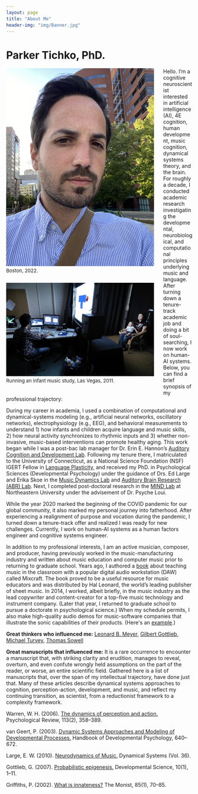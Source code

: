 ```yaml
---
layout: page
title: "About Me"
header-img: "img/Banner.jpg"
---
```

# Parker Tichko, PhD.

<div style="float: left; padding-right: 25px; padding-bottom: 25px">
	<img src="/img/AboutMe_pic_2.jpg" width="400" alt="Parker Tichko" onclick="_gaq.push(['_trackEvent', 'IMGs', 'Image', 'Ironman']);" />
	<figcaption>
                <font size="2">Boston, 2022.</font>
    </figcaption>
</div>

<div style="float: left; padding-right: 25px; padding-bottom: 25px">
	<img src="/img/AboutMe2.jpg" width="400" alt="Parker Tichko" onclick="_gaq.push(['_trackEvent', 'IMGs', 'Image', 'Ironman']);" />
	<figcaption>
                <font size="2">Running an infant music study, Las Vegas, 2011.</font>
    </figcaption>
</div>

Hello. I’m a cognitive neuroscientist interested in artificial intelligence (AI), 4E cognition, human development, music cognition, dynamical systems theory, and the brain. For roughly a decade, I conducted academic research investigating the developmental, neurobiological, and computational principles underlying music and language. After turning down a tenure-track academic job and doing a bit of soul-searching, I now work on human-AI systems. Below, you can find a brief synopsis of my professional trajectory:

During my career in academia, I used a combination of computational and dynamical-systems modeling (e.g., artificial neural networks, oscillatory networks), electrophysiology (e.g., EEG), and behavioral measurements to understand 1) how infants and children acquire language and music skills, 2) how neural activity synchronizes to rhythmic inputs and 3) whether non-invasive, music-based interventions can promote healthy aging. This work began while I was a post-bac lab manager for Dr. Erin E. Hannon’s [Auditory Cognition and Development Lab](https://www.ehannon.faculty.unlv.edu//Home.html).
Following my tenure there, I matriculated to the University of Connecticut, as a National Science Foundation (NSF) IGERT Fellow in [Language Plasticity](http://www.igert.org/projects/282.html), and received my PhD. in Psychological Sciences (Developmental Psychology) under the guidance of Drs. Ed Large and Erika Skoe in the [Music Dynamics Lab](https://musicdynamicslab.uconn.edu/) and [Auditory Brain Research (ABR) Lab](https://skoelab.uconn.edu/). Next, I completed post-doctoral research in the [MIND Lab](https://web.northeastern.edu/mindlab/) at Northeastern University under the advisement of Dr. Psyche Loui.

While the year 2020 marked the beginning of the COVID pandemic for our global community, it also marked my personal journey into fatherhood. After experiencing a realignment of purpose and vocation during the pandemic, I turned down a tenure-track offer and realized I was ready for new challenges. Currently, I work on human-AI systems as a human factors engineer and cognitive systems engineer.

In addition to my professional interests, I am an active musician, composer, and producer, having previously worked in the music-manufacturing industry and written about music education and computer music prior to returning to graduate school. 
Years ago, I authored a [book](https://acoustica.com/mixcraft/edu/v9) about teaching music in the classroom with a popular digital audio workstation (DAW) called Mixcraft. The book proved to be a useful resource for music educators and was distributed by Hal Leonard, the world’s leading publisher of sheet music. In 2014, I worked, albeit briefly, in the music industry as the lead copywriter and content-creator for a top-five music technology and instrument company. (Later that year, I returned to graduate school to pursue a doctorate in psychological science.)
When my schedule permits, I also make high-quality audio demos for music-software companies that illustrate the sonic capabilities of their products. (Here's an [example](https://cherryaudio.com/products/dco-106).)


**Great thinkers who influenced me:** [Leonard B. Meyer](https://en.wikipedia.org/wiki/Leonard_B._Meyer), [Gilbert Gottlieb](https://en.wikipedia.org/wiki/Gilbert_Gottlieb), [Michael Turvey](https://en.wikipedia.org/wiki/Michael_Turvey), [Thomas Sowell](https://en.wikipedia.org/wiki/Thomas_Sowell)

**Great manuscripts that influenced me:**
It is a rare occurrence to encounter a manuscript that, with striking clarity and erudition, manages to reveal, overturn, and even confute wrongly held assumptions on the part of the reader, or worse, an entire scientific field. Gathered here is a list of manuscripts that, over the span of my intellectual trajectory, have done just that. Many of these articles describe dynamical systems approaches to cognition, perception-action, development, and music, and reflect my continuing transition,  as scientist, from a reductionist framework to a complexity framework.

Warren, W. H. (2006). [The dynamics of perception and action.](https://doi.org/10.1037/0033-295X.113.2.358) Psychological Review, 113(2), 358–389.

van Geert, P. (2003). [Dynamic Systems Approaches and Modeling of Developmental Processes.](https://doi.org/10.4135/9781848608306) Handbook of Developmental Psychology, 640–672. 

Large, E. W. (2010). [Neurodynamics of Music.](https://doi.org/10.1007/978-1-4419-6114-3) Dynamical Systems (Vol. 36). 

Gottlieb, G. (2007). [Probabilistic epigenesis.](https://doi.org/10.1111/j.1467-7687.2007.00556.x) Developmental Science, 10(1), 1–11. 

Griffiths, P. (2002). [What is innateness?](https://doi.org/10.5840/monist20028518) The Monist, 85(1), 70–85. 
 